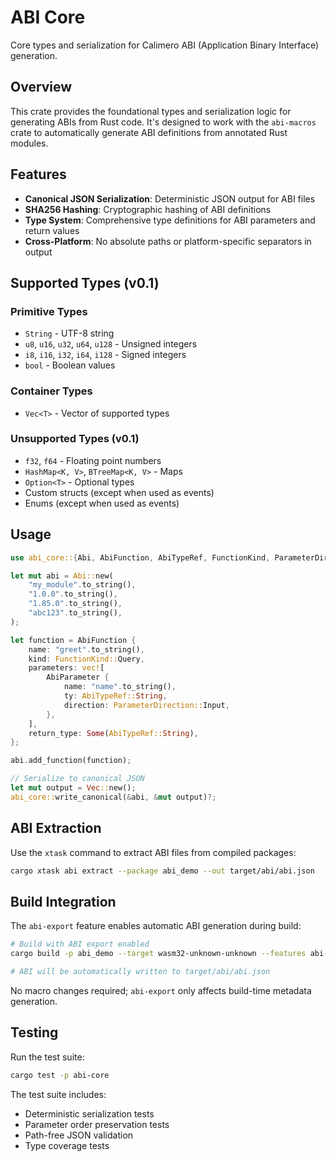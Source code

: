 # ABI Core

Core types and serialization for Calimero ABI (Application Binary Interface) generation.

## Overview

This crate provides the foundational types and serialization logic for generating ABIs from Rust code. It's designed to work with the `abi-macros` crate to automatically generate ABI definitions from annotated Rust modules.

## Features

- **Canonical JSON Serialization**: Deterministic JSON output for ABI files
- **SHA256 Hashing**: Cryptographic hashing of ABI definitions
- **Type System**: Comprehensive type definitions for ABI parameters and return values
- **Cross-Platform**: No absolute paths or platform-specific separators in output

## Supported Types (v0.1)

### Primitive Types
- `String` - UTF-8 string
- `u8`, `u16`, `u32`, `u64`, `u128` - Unsigned integers
- `i8`, `i16`, `i32`, `i64`, `i128` - Signed integers
- `bool` - Boolean values

### Container Types
- `Vec<T>` - Vector of supported types

### Unsupported Types (v0.1)
- `f32`, `f64` - Floating point numbers
- `HashMap<K, V>`, `BTreeMap<K, V>` - Maps
- `Option<T>` - Optional types
- Custom structs (except when used as events)
- Enums (except when used as events)

## Usage

```rust
use abi_core::{Abi, AbiFunction, AbiTypeRef, FunctionKind, ParameterDirection, AbiParameter};

let mut abi = Abi::new(
    "my_module".to_string(),
    "1.0.0".to_string(),
    "1.85.0".to_string(),
    "abc123".to_string(),
);

let function = AbiFunction {
    name: "greet".to_string(),
    kind: FunctionKind::Query,
    parameters: vec![
        AbiParameter {
            name: "name".to_string(),
            ty: AbiTypeRef::String,
            direction: ParameterDirection::Input,
        },
    ],
    return_type: Some(AbiTypeRef::String),
};

abi.add_function(function);

// Serialize to canonical JSON
let mut output = Vec::new();
abi_core::write_canonical(&abi, &mut output)?;
```

## ABI Extraction

Use the `xtask` command to extract ABI files from compiled packages:

```bash
cargo xtask abi extract --package abi_demo --out target/abi/abi.json
```

## Build Integration

The `abi-export` feature enables automatic ABI generation during build:

```bash
# Build with ABI export enabled
cargo build -p abi_demo --target wasm32-unknown-unknown --features abi-export

# ABI will be automatically written to target/abi/abi.json
```

No macro changes required; `abi-export` only affects build-time metadata generation.

## Testing

Run the test suite:

```bash
cargo test -p abi-core
```

The test suite includes:
- Deterministic serialization tests
- Parameter order preservation tests
- Path-free JSON validation
- Type coverage tests 
